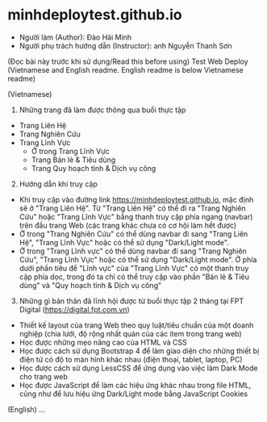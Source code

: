 # minhdeploytest.github.io
+ Người làm (Author): Đào Hải Minh
+ Người phụ trách hướng dẫn (Instructor): anh Nguyễn Thanh Sơn

(Đọc bài này trước khi sử dụng/Read this before using)
Test Web Deploy (Vietnamese and English readme. English readme is below Vietnamese readme)

(Vietnamese)
1. Những trang đã làm được thông qua buổi thực tập 
- Trang Liên Hệ
- Trang Nghiên Cứu
- Trang Lĩnh Vực
  * Ở trong Trang Lĩnh Vực
  + Trang Bán lẻ & Tiêu dùng
  + Trang Quy hoạch tỉnh & Dịch vụ công
  
2. Hướng dẫn khi truy cập
- Khi truy cập vào đường link https://minhdeploytest.github.io, mặc định sẽ ở "Trang Liên Hệ". Từ "Trang Liên Hệ" có thể đi ra "Trang Nghiên Cứu" hoặc "Trang Lĩnh Vực" bằng thanh truy cập phía ngang (navbar) trên đầu trang Web (các trang khác chưa có cơ hội làm hết được)
- Ở trong "Trang Nghiên Cứu" có thể dùng navbar đi sang "Trang Liên Hệ", "Trang Lĩnh Vực" hoặc có thể sử dụng "Dark/Light mode".
- Ở trong "Trang Lĩnh vực" có thể dùng navbar đi sang "Trang Nghiên Cứu", "Trang Lĩnh Vực" hoặc có thể sử dụng "Dark/Light mode". Ở phía dưới phần tiêu đề "Lĩnh vực" của "Trang Lĩnh Vực" có một thanh truy cập phía dọc, trong đó ta chỉ có thể truy cập vào phần "Bán lẻ & Tiêu dùng" và "Quy hoạch tỉnh & Dịch vụ công"

3. Những gì bản thân đã lĩnh hội được từ buổi thực tập 2 tháng tại FPT Digital (https://digital.fpt.com.vn)
- Thiết kế layout của trang Web theo quy luật/tiêu chuẩn của một doanh nghiệp (chia lưới, độ rộng nhất quán của các item trong trang web)
- Học được những mẹo nâng cao của HTML và CSS
- Học được cách sử dụng Bootstrap 4 để làm giao diện cho những thiết bị điện tử có độ to màn hình khác nhau (điện thoại, tablet, laptop, PC)
- Học được cách sử dụng LessCSS để ứng dụng vào việc làm Dark Mode cho trang web
- Học được JavaScript để làm các hiệu ứng khác nhau trong file HTML, cũng như để lưu hiệu ứng Dark/Light mode bằng JavaScript Cookies



(English)
...
